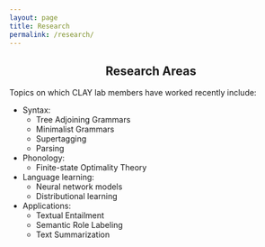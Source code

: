 ```yaml
---
layout: page
title: Research
permalink: /research/
---
```


<!--
  <header class="post-header">
    <h2 class="post-title">Research</h2>
  </header> 




{% for link in site.data.links %}
<div class ="row">

-->

<div style="text-align:center">
<h2>Research Areas</h2>
</div>


<p>Topics on which CLAY lab members have worked recently include: 
<ul>
  <li> Syntax:
  <ul>
    <li> Tree Adjoining Grammars  </li>
    <li> Minimalist Grammars </li>
    <li> Supertagging </li>
    <li> Parsing </li>
  </ul> </li>
  
  <li> Phonology:
  <ul>
    <li> Finite-state Optimality Theory </li>
  </ul> </li>
  <li>  Language learning:
  <ul>
    <li> Neural network models </li>
    <li> Distributional learning </li>
  </ul>
  <li> Applications:
  <ul>
    <li> Textual Entailment  </li>
    <li> Semantic Role Labeling  </li>
    <li> Text Summarization </li>
  </ul>


<!-- {% endfor %} -->
